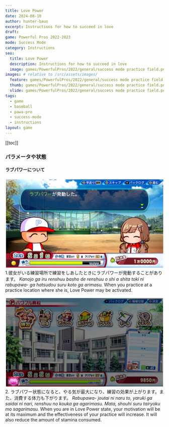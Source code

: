 ```yaml
---
title: Love Power
date: 2024-08-10
author: hunter-baun
excerpt: Instructions for how to succeed in love
draft: 
game: Powerful Pros 2022-2023
mode: Success Mode
category: Instructions
seo:
  title: Love Power
  description: Instructions for how to succeed in love
  image: games/PowerfulPros/2022/general/success mode practice field.png
images: # relative to /src/assets/images/
  feature: games/PowerfulPros/2022/general/success mode practice field.png
  thumb: games/PowerfulPros/2022/general/success mode practice field.png
  slide: games/PowerfulPros/2022/general/success mode practice field.png
tags:
  - game
  - baseball
  - pawa-pro
  - success-mode
  - instructions
layout: game
---
```

[[toc]]
<article class="prose max-w-xl lg:max-w-4xl lg:prose-lg">

### パラメータや状態

#### ラブパワーについて

![Dialog showing conversation with your girlfriend](</assets/images/games/PowerfulPros/2022/Success Mode/Instructions/Success Mode/Parameters and Conditions/Love Power/1.png>)
1.彼女がいる練習場所で練習をしあしたときにラブパワーが発動することがあります。
*Kanojo ga iru renshuu basho de renshuu o shi a shita toki ni rabupawa- ga hatsudou suru koto ga arimasu.*
When you practice at a practice location where she is, Love Power may be activated.

![Main screen showing Love Power state active in lower-left](</assets/images/games/PowerfulPros/2022/Success Mode/Instructions/Success Mode/Parameters and Conditions/Love Power/2.png>)
2. ラブパワー状態になると、やる気が最大になり、練習の効果が上がります。また、消費する体力も下がります。
*Rabupawa- joutai ni naru to, yaruki ga saidai ni nari, renshuu no kouka ga agarimasu. Mata, shouhi suru tairyoku mo sagarimasu.*
When you are in Love Power state, your motivation will be at its maximum and the effectiveness of your practice will increase. It will also reduce the amount of stamina consumed.

</article>